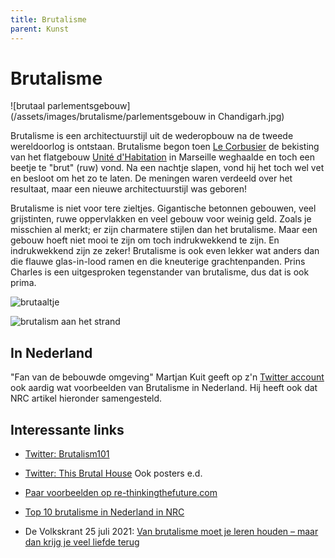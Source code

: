 ```yaml
---
title: Brutalisme
parent: Kunst
---
```


# Brutalisme

![brutaal parlementsgebouw](/assets/images/brutalisme/parlementsgebouw in Chandigarh.jpg)

Brutalisme is een architectuurstijl uit de wederopbouw na de tweede wereldoorlog is ontstaan. Brutalisme begon toen [Le Corbusier](https://nl.wikipedia.org/wiki/Le_Corbusier) de bekisting van het flatgebouw [Unité d'Habitation](https://nl.wikipedia.org/wiki/Unité_d%27Habitation) in Marseille weghaalde en toch een beetje te "brut" (ruw) vond. Na een nachtje slapen, vond hij het toch wel vet en besloot om het zo te laten. De meningen waren verdeeld over het resultaat, maar een nieuwe architectuurstijl was geboren!

Brutalisme is niet voor tere zieltjes. Gigantische betonnen gebouwen, veel grijstinten, ruwe oppervlakken en veel gebouw voor weinig geld. Zoals je misschien al merkt; er zijn charmatere stijlen dan het brutalisme. Maar een gebouw hoeft niet mooi te zijn om toch indrukwekkend te zijn. En indrukwekkend zijn ze zeker! Brutalisme is ook even lekker wat anders dan die flauwe glas-in-lood ramen en die kneuterige grachtenpanden. Prins Charles is een uitgesproken tegenstander van brutalisme, dus dat is ook prima.

![brutaaltje](https://www.re-thinkingthefuture.com/wp-content/uploads/2019/09/A335-10-Prime-Examples-of-Brutalist-Architecture.jpg)



![brutalism aan het strand](https://upload.wikimedia.org/wikipedia/commons/7/7e/Sanatorium_%22Kurpaty%22.JPG)



## In Nederland

"Fan van de bebouwde omgeving" Martjan Kuit geeft op z'n [Twitter account](https://twitter.com/martjankuit) ook aardig wat voorbeelden van Brutalisme in Nederland. Hij heeft ook dat NRC artikel hieronder samengesteld.



## Interessante links

- [Twitter: Brutalism101](https://twitter.com/Brutalism101)

- [Twitter: This Brutal House](https://twitter.com/BrutalHouse) Ook posters e.d.

- [Paar voorbeelden op re-thinkingthefuture.com](https://www.re-thinkingthefuture.com/architects-lounge/a335-10-prime-examples-of-brutalist-architecture/)

- [Top 10 brutalisme in Nederland in NRC](https://www.nrc.nl/nieuws/2021/09/29/39233487-a4058939)

- De Volkskrant 25 juli 2021: [Van brutalisme moet je leren houden – maar dan krijg je veel liefde terug](https://www.volkskrant.nl/cultuur-media/lomp-ruig-en-van-keihard-beton-van-brutalisme-moet-je-leren-houden-maar-dan-krijg-je-veel-liefde-terug~b3ce9b22/)

  





